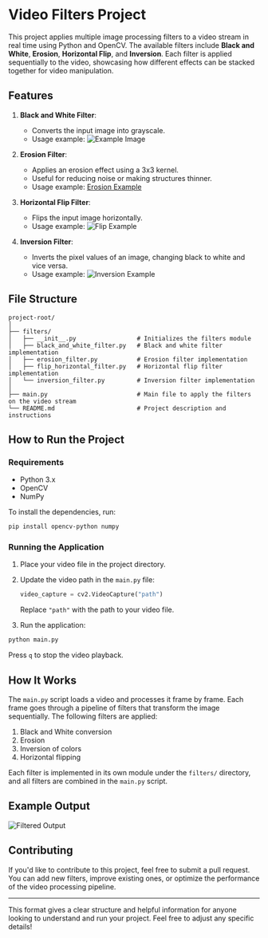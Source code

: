 # Video Filters Project

This project applies multiple image processing filters to a video stream in real time using Python and OpenCV. The available filters include **Black and White**, **Erosion**, **Horizontal Flip**, and **Inversion**. Each filter is applied sequentially to the video, showcasing how different effects can be stacked together for video manipulation.

## Features

1. **Black and White Filter**:
   - Converts the input image into grayscale.
   - Usage example: ![Example Image](https://ibb.co/w68P2SR)

2. **Erosion Filter**:
   - Applies an erosion effect using a 3x3 kernel.
   - Useful for reducing noise or making structures thinner.
   - Usage example: [Erosion Example](https://imgur.com/a/l3ELN5J)

3. **Horizontal Flip Filter**:
   - Flips the input image horizontally.
   - Usage example: ![Flip Example](https://ibb.co/JB14ZH3)

4. **Inversion Filter**:
   - Inverts the pixel values of an image, changing black to white and vice versa.
   - Usage example: ![Inversion Example](https://pyimagesearch.com/wp-content/uploads/2021/01/opencv_bitwise_not.png)

## File Structure

```
project-root/
│
├── filters/
│   ├── __init__.py                 # Initializes the filters module
│   ├── black_and_white_filter.py   # Black and white filter implementation
│   ├── erosion_filter.py           # Erosion filter implementation
│   ├── flip_horizontal_filter.py   # Horizontal flip filter implementation
│   └── inversion_filter.py         # Inversion filter implementation
│
├── main.py                         # Main file to apply the filters on the video stream
└── README.md                       # Project description and instructions
```

## How to Run the Project

### Requirements
- Python 3.x
- OpenCV
- NumPy

To install the dependencies, run:

```bash
pip install opencv-python numpy
```

### Running the Application

1. Place your video file in the project directory.
2. Update the video path in the `main.py` file:
   ```python
   video_capture = cv2.VideoCapture("path")
   ```
   Replace `"path"` with the path to your video file.
   
3. Run the application:

```bash
python main.py
```

Press `q` to stop the video playback.

## How It Works

The `main.py` script loads a video and processes it frame by frame. Each frame goes through a pipeline of filters that transform the image sequentially. The following filters are applied:

1. Black and White conversion
2. Erosion
3. Inversion of colors
4. Horizontal flipping

Each filter is implemented in its own module under the `filters/` directory, and all filters are combined in the `main.py` script.

## Example Output

![Filtered Output](example-output.png)

## Contributing

If you'd like to contribute to this project, feel free to submit a pull request. You can add new filters, improve existing ones, or optimize the performance of the video processing pipeline.

---

This format gives a clear structure and helpful information for anyone looking to understand and run your project. Feel free to adjust any specific details!
